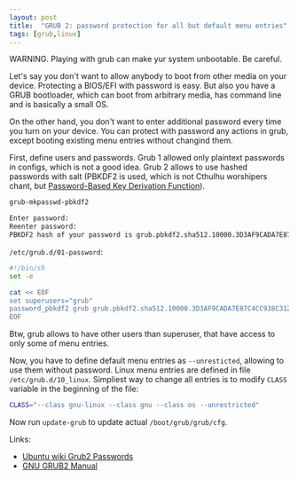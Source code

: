 ```yaml
---
layout: post
title:  "GRUB 2: password protection for all but default menu entries"
tags: [grub,linux]
---
```


WARNING. Playing with grub can make yur system unbootable. Be careful.

Let's say you don't want to allow anybody to boot from other media on your device. Protecting a BIOS/EFI with password is easy. But also you have a GRUB bootloader, which can boot from arbitrary media, has command line and is basically a small OS.

On the other hand, you don't want to enter additional password every time you turn on your device. You can protect with password any actions in grub, except booting existing menu entries without changind them.

First, define users and passwords. Grub 1 allowed only plaintext passwords in configs, which is not a good idea. Grub 2 allows to use hashed passwords with salt (PBKDF2 is used, which is not Cthulhu worshipers chant, but [Password-Based Key Derivation Function](https://en.wikipedia.org/wiki/PBKDF2)).

```bash
grub-mkpasswd-pbkdf2

Enter password:
Reenter password:
PBKDF2 hash of your password is grub.pbkdf2.sha512.10000.3D3AF9CADA7E87C4CC938C3127426AD71FA9C8D42311A923C739BD91B0EFFEE4488B71505C5C306282D94F1AA84801D231CAF53D2667621D3D2D6ACC728F2F40.51225B857D268B024BC0696D8B7D04BB94A2E0C26D495324780CD84B5FB55BA4EF7A1BFF452E76052DAC5FA9B8AD92A74FB38BD873845F223167B4687F35EC0A
```

`/etc/grub.d/01-password`:

```bash
#!/bin/sh
set -e

cat << EOF
set superusers="grub"
password_pbkdf2 grub grub.pbkdf2.sha512.10000.3D3AF9CADA7E87C4CC938C3127426AD71FA9C8D42311A923C739BD91B0EFFEE4488B71505C5C306282D94F1AA84801D231CAF53D2667621D3D2D6ACC728F2F40.51225B857D268B024BC0696D8B7D04BB94A2E0C26D495324780CD84B5FB55BA4EF7A1BFF452E76052DAC5FA9B8AD92A74FB38BD873845F223167B4687F35EC0A
EOF
```

Btw, grub allows to have other users than superuser, that have access to only some of menu entries.

Now, you have to define default menu entries as `--unresticted`, allowing to use them without password. Linux menu entries are defined in file `/etc/grub.d/10_linux`. Simpliest way to change all entries is to modify `CLASS` variable in the beginning of the file:

```bash
CLASS="--class gnu-linux --class gnu --class os --unrestricted"
```

Now run `update-grub` to update actual `/boot/grub/grub/cfg`.

Links:

* [Ubuntu wiki Grub2 Passwords](https://help.ubuntu.com/community/Grub2/Passwords)
* [GNU GRUB2 Manual](https://www.gnu.org/software/grub/manual/grub/grub.html)
